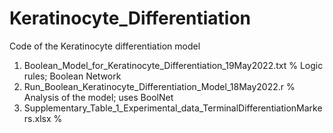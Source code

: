 # Keratinocyte_Differentiation

Code of the Keratinocyte differentiation model


1) Boolean_Model_for_Keratinocyte_Differentiation_19May2022.txt % Logic rules; Boolean Network 
2) Run_Boolean_Keratinocyte_Differentiation_Model_18May2022.r % Analysis of the model; uses BoolNet
3) Supplementary_Table_1_Experimental_data_TerminalDifferentiationMarkers.xlsx % 
